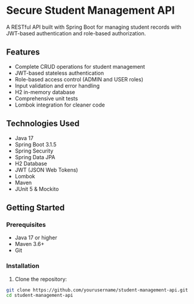 # Secure Student Management API

A RESTful API built with Spring Boot for managing student records with JWT-based authentication and role-based authorization.

## Features

- Complete CRUD operations for student management
- JWT-based stateless authentication
- Role-based access control (ADMIN and USER roles)
- Input validation and error handling
- H2 in-memory database
- Comprehensive unit tests
- Lombok integration for cleaner code

## Technologies Used

- Java 17
- Spring Boot 3.1.5
- Spring Security
- Spring Data JPA
- H2 Database
- JWT (JSON Web Tokens)
- Lombok
- Maven
- JUnit 5 & Mockito

## Getting Started

### Prerequisites

- Java 17 or higher
- Maven 3.6+
- Git

### Installation

1. Clone the repository:
```bash
git clone https://github.com/yourusername/student-management-api.git
cd student-management-api
